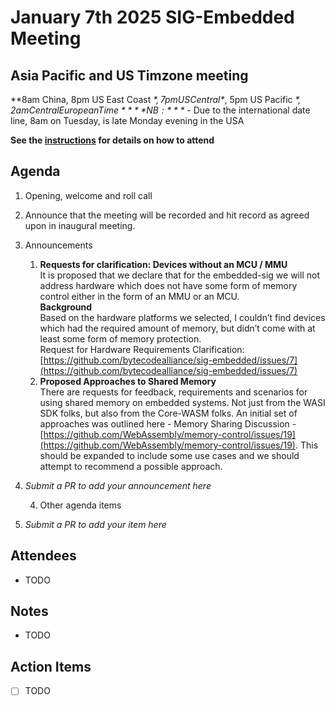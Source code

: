# January 7th 2025 SIG-Embedded Meeting

## Asia Pacific and US Timzone meeting

**8am China, 8pm US East Coast *$*, 7pm US Central *$*, 5pm US Pacific *$*, 2am Central European Time**
**NB:** *$* - Due to the international date line, 8am on Tuesday, is late Monday evening in the USA

**See the [instructions](../README.md) for details on how to attend**

## Agenda

1. Opening, welcome and roll call

2. Announce that the meeting will be recorded and hit record as agreed upon in inaugural meeting. 

3. Announcements
   
   1. **Requests for clarification: Devices without an MCU / MMU** </br>
      It is proposed that we declare that for the embedded-sig we will not address hardware which does not have some form of memory control either in the form of an MMU or an MCU.  
      **Background**  
      Based on the hardware platforms we selected, I couldn’t find devices which had the required amount of memory, but didn’t come with at least some form of memory protection.  
      Request for Hardware Requirements Clarification:  [https://github.com/bytecodealliance/sig-embedded/issues/7](https://github.com/bytecodealliance/sig-embedded/issues/7)
   2. **Proposed Approaches to Shared Memory**  
      There are requests for feedback, requirements and scenarios for using shared memory on embedded systems. Not just from the WASI SDK folks, but also from the Core-WASM folks. An initial set of approaches was outlined here - Memory Sharing Discussion - [https://github.com/WebAssembly/memory-control/issues/19](https://github.com/WebAssembly/memory-control/issues/19). This should be expanded to include some use cases and we should attempt to recommend a possible approach.

4. _Submit a PR to add your announcement here_
   
   4. Other agenda items

5. _Submit a PR to add your item here_

## Attendees

* TODO

## Notes

* TODO

## Action Items

* [ ] TODO
